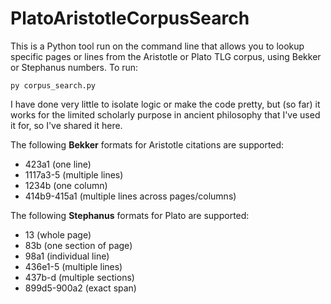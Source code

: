 # PlatoAristotleCorpusSearch

This is a Python tool run on the command line that allows you to lookup specific pages or lines from the Aristotle or Plato TLG corpus, using Bekker or Stephanus numbers. To run:

``` 
py corpus_search.py
```

I have done very little to isolate logic or make the code pretty, but (so far) it works for the limited scholarly purpose in ancient philosophy that I've used it for, so I've shared it here.

The following **Bekker** formats for Aristotle citations are supported:
- 423a1 (one line)
- 1117a3-5 (multiple lines)
- 1234b (one column)
- 414b9-415a1 (multiple lines across pages/columns)

The following **Stephanus** formats for Plato are supported:
- 13 (whole page)
- 83b (one section of page)
- 98a1 (individual line)
- 436e1-5 (multiple lines)
- 437b-d (multiple sections)
- 899d5-900a2 (exact span)
